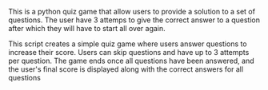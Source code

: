 This is a python quiz game that allow users to provide a solution to a set of questions.
The user have 3 attemps to give the correct answer to a question after which they will have
to start all over again.

This script creates a simple quiz game where users answer questions to increase their score. Users can skip questions and have up to 3 attempts per question. The game ends once all questions have been answered, and the user's final score is displayed along with the correct answers for all questions